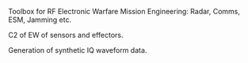 Toolbox for RF Electronic Warfare Mission Engineering: Radar, Comms, ESM, Jamming etc. 

C2 of EW of sensors and effectors. 

Generation of synthetic IQ waveform data.
